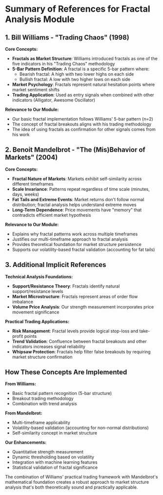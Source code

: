# Summary of References for Fractal Analysis Module

## 1. Bill Williams - "Trading Chaos" (1998)

**Core Concepts:**
- **Fractals as Market Structure**: Williams introduced fractals as one of the five indicators in his "Trading Chaos" methodology
- **5-Bar Pattern Definition**: A fractal is a specific 5-bar pattern where:
  - Bearish fractal: A high with two lower highs on each side
  - Bullish fractal: A low with two higher lows on each side
- **Market Psychology**: Fractals represent natural hesitation points where market sentiment shifts
- **Trading Application**: Used as entry signals when combined with other indicators (Alligator, Awesome Oscillator)

**Relevance to Our Module:**
- Our basic fractal implementation follows Williams' 5-bar pattern (n=2)
- The concept of fractal breakouts aligns with his trading methodology
- The idea of using fractals as confirmation for other signals comes from his work

## 2. Benoit Mandelbrot - "The (Mis)Behavior of Markets" (2004)

**Core Concepts:**
- **Fractal Nature of Markets**: Markets exhibit self-similarity across different timeframes
- **Scale Invariance**: Patterns repeat regardless of time scale (minutes, days, weeks)
- **Fat Tails and Extreme Events**: Market returns don't follow normal distribution; fractal analysis helps understand extreme moves
- **Long-Term Dependence**: Price movements have "memory" that contradicts efficient market hypothesis

**Relevance to Our Module:**
- Explains why fractal patterns work across multiple timeframes
- Justifies our multi-timeframe approach to fractal analysis
- Provides theoretical foundation for market structure persistence
- Supports our volatility-based fractal validation (accounting for fat tails)

## 3. Additional Implicit References

**Technical Analysis Foundations:**
- **Support/Resistance Theory**: Fractals identify natural support/resistance levels
- **Market Microstructure**: Fractals represent areas of order flow imbalance
- **Volume Price Analysis**: Our strength measurement incorporates price movement significance

**Practical Trading Applications:**
- **Risk Management**: Fractal levels provide logical stop-loss and take-profit points
- **Trend Validation**: Confluence between fractal breakouts and other indicators increases signal reliability
- **Whipsaw Protection**: Fractals help filter false breakouts by requiring market structure confirmation

## How These Concepts Are Implemented

**From Williams:**
- Basic fractal pattern recognition (5-bar structure)
- Breakout trading methodology
- Combination with trend analysis

**From Mandelbrot:**
- Multi-timeframe applicability
- Volatility-based validation (accounting for non-normal distributions)
- Self-similarity concept in market structure

**Our Enhancements:**
- Quantitative strength measurement
- Dynamic thresholding based on volatility
- Integration with machine learning features
- Statistical validation of fractal significance

The combination of Williams' practical trading framework with Mandelbrot's mathematical foundation creates a robust approach to market structure analysis that's both theoretically sound and practically applicable.